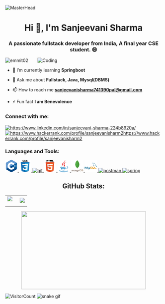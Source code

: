 ![MasterHead](https://c4.wallpaperflare.com/wallpaper/917/507/619/cat-eyes-simple-background-cat-black-cats-wallpaper-preview.jpg)
<h1 align="center">Hi 👋, I'm Sanjeevani Sharma</h1>
<h3 align="center">A passionate fullstack developer from India, A final year CSE student. 😄</h3>
<img align="right" alt="Coding" width="400" src="https://cdn.dribbble.com/users/189524/screenshots/2103470/01-black-cat_800x600_v1.gif">

<p align="left"> <img src="https://komarev.com/ghpvc/?username=emmit02&label=Profile%20views&color=0e75b6&style=flat" alt="emmit02" /> </p>

- 🌱 I’m currently learning **Springboot**

- 💬 Ask me about **Fullstack, Java, Mysql(DBMS)**

- 📫 How to reach me **sanjeevanisharma741390pal@gmail.com**

- ⚡ Fun fact **I am Benevolence**

<h3 align="left">Connect with me:</h3>
<p align="left">
<a href="https://www.linkedin.com/in/sanjeevani-sharma-224b8920a/" target="blank"><img align="center" src="https://raw.githubusercontent.com/rahuldkjain/github-profile-readme-generator/master/src/images/icons/Social/linked-in-alt.svg" alt="https://www.linkedin.com/in/sanjeevani-sharma-224b8920a/" height="30" width="40" /></a>
<a href="https://www.hackerrank.com/profile/sanjeevanisharm2" target="blank"><img align="center" src="https://raw.githubusercontent.com/rahuldkjain/github-profile-readme-generator/master/src/images/icons/Social/hackerrank.svg" alt="https://www.hackerrank.com/profile/sanjeevanisharm2https://www.hackerrank.com/profile/sanjeevanisharm2" height="30" width="40" /></a>
</p>

<h3 align="left">Languages and Tools:</h3>
<p align="left"> <a href="https://www.w3schools.com/cpp/" target="_blank" rel="noreferrer"> <img src="https://raw.githubusercontent.com/devicons/devicon/master/icons/cplusplus/cplusplus-original.svg" alt="cplusplus" width="40" height="40"/> </a> <a href="https://www.w3schools.com/css/" target="_blank" rel="noreferrer"> <img src="https://raw.githubusercontent.com/devicons/devicon/master/icons/css3/css3-original-wordmark.svg" alt="css3" width="40" height="40"/> </a> <a href="https://git-scm.com/" target="_blank" rel="noreferrer"> <img src="https://www.vectorlogo.zone/logos/git-scm/git-scm-icon.svg" alt="git" width="40" height="40"/> </a> <a href="https://www.w3.org/html/" target="_blank" rel="noreferrer"> <img src="https://raw.githubusercontent.com/devicons/devicon/master/icons/html5/html5-original-wordmark.svg" alt="html5" width="40" height="40"/> </a> <a href="https://www.java.com" target="_blank" rel="noreferrer"> <img src="https://raw.githubusercontent.com/devicons/devicon/master/icons/java/java-original.svg" alt="java" width="40" height="40"/> </a> <a href="https://www.mongodb.com/" target="_blank" rel="noreferrer"> <img src="https://raw.githubusercontent.com/devicons/devicon/master/icons/mongodb/mongodb-original-wordmark.svg" alt="mongodb" width="40" height="40"/> </a> <a href="https://www.mysql.com/" target="_blank" rel="noreferrer"> <img src="https://raw.githubusercontent.com/devicons/devicon/master/icons/mysql/mysql-original-wordmark.svg" alt="mysql" width="40" height="40"/> </a> <a href="https://postman.com" target="_blank" rel="noreferrer"> <img src="https://www.vectorlogo.zone/logos/getpostman/getpostman-icon.svg" alt="postman" width="40" height="40"/> </a> <a href="https://spring.io/" target="_blank" rel="noreferrer"> <img src="https://www.vectorlogo.zone/logos/springio/springio-icon.svg" alt="spring" width="40" height="40"/> </a> </p>

<div align="center">
  <h2> GitHub Stats:</h2>
  <table style="border-collapse: collapse; border: none;">
    <tr style="border: none;">
      <td style="border: none;">
        <img src="https://github-readme-stats.vercel.app/api?username=emmit02&theme=radical&hide_border=false&include_all_commits=true&count_private=true" style="width: 100%; max-width: 400px; margin-right: 10px; margin-bottom: 10px;" />
      </td>
      <td style="border: none;">
        <img src="https://github-readme-streak-stats.herokuapp.com/?user=emmit02&theme=radical&hide_border=false" />
      </td>
    </tr>
  </table>
  <img align="center" src="https://github-readme-stats.vercel.app/api/top-langs/?username=emmit02&theme=radical&hide_border=false&include_all_commits=true&count_private=true&layout=compact" height="250" width="400" />
</div>

![VisitorCount](https://profile-counter.glitch.me/emmit02/count.svg)
![snake gif](https://github.com/emmit02/emmit02/blob/output/github-contribution-grid-snake.svg)
